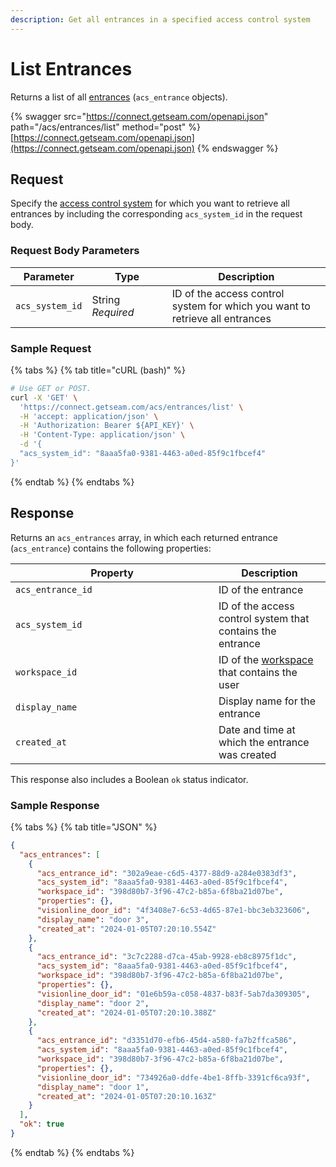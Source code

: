 ```yaml
---
description: Get all entrances in a specified access control system
---
```


# List Entrances

Returns a list of all [entrances](../../../products/access-systems/#access-system-components) (`acs_entrance` objects).

{% swagger src="https://connect.getseam.com/openapi.json" path="/acs/entrances/list" method="post" %}
[https://connect.getseam.com/openapi.json](https://connect.getseam.com/openapi.json)
{% endswagger %}

## Request

Specify the [access control system](../../../products/access-systems/) for which you want to retrieve all entrances by including the corresponding `acs_system_id` in the request body.

### Request Body Parameters

<table><thead><tr><th>Parameter</th><th width="112.33333333333331">Type</th><th>Description</th></tr></thead><tbody><tr><td><code>acs_system_id</code></td><td>String<br><em>Required</em></td><td>ID of the access control system for which you want to retrieve all entrances</td></tr></tbody></table>

### Sample Request

{% tabs %}
{% tab title="cURL (bash)" %}
```bash
# Use GET or POST.
curl -X 'GET' \
  'https://connect.getseam.com/acs/entrances/list' \
  -H 'accept: application/json' \
  -H 'Authorization: Bearer ${API_KEY}' \
  -H 'Content-Type: application/json' \
  -d '{
  "acs_system_id": "8aaa5fa0-9381-4463-a0ed-85f9c1fbcef4"
}'
```
{% endtab %}
{% endtabs %}

## Response

Returns an `acs_entrances` array, in which each returned entrance (`acs_entrance`) contains the following properties:

<table><thead><tr><th width="309">Property</th><th>Description</th></tr></thead><tbody><tr><td><code>acs_entrance_id</code></td><td>ID of the entrance</td></tr><tr><td><code>acs_system_id</code></td><td>ID of the access control system that contains the entrance</td></tr><tr><td><code>workspace_id</code></td><td>ID of the <a href="../../../core-concepts/workspaces/">workspace</a> that contains the user</td></tr><tr><td><code>display_name</code></td><td>Display name for the entrance</td></tr><tr><td><code>created_at</code></td><td>Date and time at which the entrance was created</td></tr></tbody></table>

This response also includes a Boolean `ok` status indicator.

### Sample Response

{% tabs %}
{% tab title="JSON" %}
```json
{
  "acs_entrances": [
    {
      "acs_entrance_id": "302a9eae-c6d5-4377-88d9-a284e0383df3",
      "acs_system_id": "8aaa5fa0-9381-4463-a0ed-85f9c1fbcef4",
      "workspace_id": "398d80b7-3f96-47c2-b85a-6f8ba21d07be",
      "properties": {},
      "visionline_door_id": "4f3408e7-6c53-4d65-87e1-bbc3eb323606",
      "display_name": "door 3",
      "created_at": "2024-01-05T07:20:10.554Z"
    },
    {
      "acs_entrance_id": "3c7c2288-d7ca-45ab-9928-eb8c8975f1dc",
      "acs_system_id": "8aaa5fa0-9381-4463-a0ed-85f9c1fbcef4",
      "workspace_id": "398d80b7-3f96-47c2-b85a-6f8ba21d07be",
      "properties": {},
      "visionline_door_id": "01e6b59a-c058-4837-b83f-5ab7da309305",
      "display_name": "door 2",
      "created_at": "2024-01-05T07:20:10.388Z"
    },
    {
      "acs_entrance_id": "d3351d70-efb6-45d4-a580-fa7b2ffca586",
      "acs_system_id": "8aaa5fa0-9381-4463-a0ed-85f9c1fbcef4",
      "workspace_id": "398d80b7-3f96-47c2-b85a-6f8ba21d07be",
      "properties": {},
      "visionline_door_id": "734926a0-ddfe-4be1-8ffb-3391cf6ca93f",
      "display_name": "door 1",
      "created_at": "2024-01-05T07:20:10.163Z"
    }
  ],
  "ok": true
}
```
{% endtab %}
{% endtabs %}
